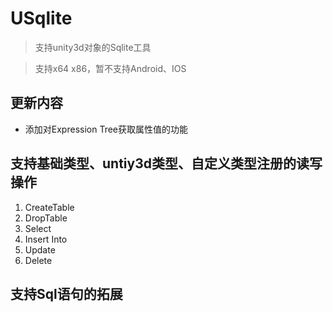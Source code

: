 # USqlite
>  支持unity3d对象的Sqlite工具

> 支持x64 x86，暂不支持Android、IOS

## 更新内容

- 添加对Expression Tree获取属性值的功能

## 支持基础类型、untiy3d类型、自定义类型注册的读写操作
1. CreateTable
2. DropTable
3. Select
4. Insert Into
5. Update
6. Delete

##  支持Sql语句的拓展
